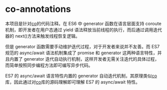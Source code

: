 # co-annotations

本项目是针对[co](https://github.com/tj/co)的代码注释。在 ES6 中 generator 函数在语言层面支持 coroute 机制，即开发者在用户态通过 yield 语法释放当前线程的执行，而后通过调用迭代器的 next()方法来触发线程恢复逻辑。

但是 generator 函数需要手动维护迭代过程，对于开发者来说并不友善。而 ES7 规范的 async/await 语法机制集成了 promise 和 generator 这两种语言特性，并且内置了 generator 迭代自动执行机制，这样开发者无需关注迭代的具体过程，而简单按照同步编程方法即可编写异步代码。

ES7 的 async/await 语言特性内置的 generator 自动迭代机制，其原理类似[co](https://github.com/tj/co) 库，因此通过对[co](https://github.com/tj/co)库的源码理解即可理解 ES7 的 async/await 特性。
